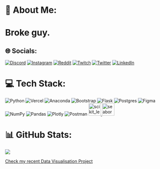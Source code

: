 # 💫 About Me:
# Broke guy.


## 🌐 Socials:
[![Discord](https://img.shields.io/badge/Discord-%237289DA.svg?logo=discord&logoColor=white)](htttps://discord.gg/https://discord.gg/qZqddqA5HB) [![Instagram](https://img.shields.io/badge/Instagram-%23E4405F.svg?logo=Instagram&logoColor=white)](https://instagram.com/_bibek_rai) [![Reddit](https://img.shields.io/badge/Reddit-%23FF4500.svg?logo=Reddit&logoColor=white)](https://reddit.com/user/Bibek44) [![Twitch](https://img.shields.io/badge/Twitch-%239146FF.svg?logo=Twitch&logoColor=white)](https://twitch.tv/brokebibek44) [![Twitter](https://img.shields.io/badge/Twitter-%231DA1F2.svg?logo=Twitter&logoColor=white)](https://twitter.com/FlexDANTE44) 
[![LinkedIn](https://img.shields.io/badge/LinkedIn-%230077B5.svg?logo=linkedin&logoColor=white)](https://www.linkedin.com/in/bibek-rai-43173b258) 

# 💻 Tech Stack:
![Python](https://img.shields.io/badge/python-3670A0?style=for-the-badge&logo=python&logoColor=ffdd54) ![Vercel](https://img.shields.io/badge/vercel-%23000000.svg?style=for-the-badge&logo=vercel&logoColor=white) ![Anaconda](https://img.shields.io/badge/Anaconda-%2344A833.svg?style=for-the-badge&logo=anaconda&logoColor=white) ![Bootstrap](https://img.shields.io/badge/bootstrap-%23563D7C.svg?style=for-the-badge&logo=bootstrap&logoColor=white) ![Flask](https://img.shields.io/badge/flask-%23000.svg?style=for-the-badge&logo=flask&logoColor=white) ![Postgres](https://img.shields.io/badge/postgres-%23316192.svg?style=for-the-badge&logo=postgresql&logoColor=white) 	![Figma](https://img.shields.io/badge/figma-%23F24E1E.svg?style=for-the-badge&logo=figma&logoColor=white) ![NumPy](https://img.shields.io/badge/numpy-%23013243.svg?style=for-the-badge&logo=numpy&logoColor=white) ![Pandas](https://img.shields.io/badge/pandas-%23150458.svg?style=for-the-badge&logo=pandas&logoColor=white) ![Plotly](https://img.shields.io/badge/Plotly-%233F4F75.svg?style=for-the-badge&logo=plotly&logoColor=white) ![Postman](https://img.shields.io/badge/Postman-FF6C37?style=for-the-badge&logo=postman&logoColor=white) <a href="https://scikit-learn.org/" target="_blank" rel="noreferrer"> <img src="https://upload.wikimedia.org/wikipedia/commons/0/05/Scikit_learn_logo_small.svg" alt="scikit_learn" width="40" height="40"/> </a> <a href="https://seaborn.pydata.org/" target="_blank" rel="noreferrer"> <img src="https://seaborn.pydata.org/_images/logo-mark-lightbg.svg" alt="seaborn" width="40" height="40"/> </a>
# 📊 GitHub Stats:
![](https://github-readme-streak-stats.herokuapp.com/?user=Bibekkun&theme=slateorange&hide_border=true)

[ Check my recent Data Visualisation Project ](https://public.tableau.com/app/profile/bi4250)
